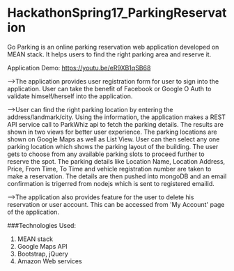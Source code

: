 # HackathonSpring17_ParkingReservation

Go Parking is an online parking reservation web application developed on MEAN stack. It helps users to find the right parking area and reserve it.

Application Demo: https://youtu.be/eR9XB1qSB68

-->The application provides user registration form for user to sign into the application. User can take the benefit of Facebook or Google O Auth to validate himself/herself into the application. 

-->User can find the right parking location by entering the address/landmark/city. Using the information, the application makes a REST API service call to ParkWhiz api to fetch the parking details.  The results are shown in two views for better user experience. The parking locations are shown on Google Maps as well as List View. User can then select any one parking location which shows the parking layout of the building.  The user gets to choose from any available parking slots to proceed further to reserve the spot. The parking details like Location Name, Location Address, Price, From Time, To Time and vehicle registration number are taken to make a reservation.  The details are then pushed into mongoDB and an email confirmation is trigerred from nodejs which is sent to registered emailid. 

-->The application also provides feature for the user to delete his reservation or user account. This can be accessed from 'My Account' page of the application.  

###Technologies Used:  
1. MEAN stack 
2. Google Maps API 
3. Bootstrap, jQuery 
4. Amazon Web services

